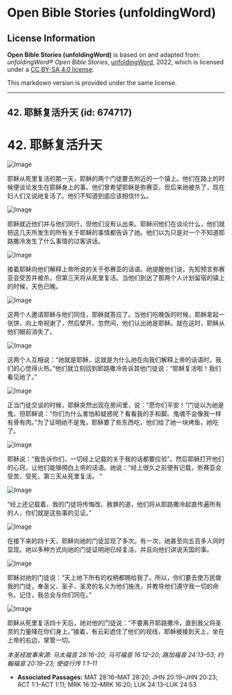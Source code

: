 # Open Bible Stories (unfoldingWord)

## License Information

**Open Bible Stories (unfoldingWord)** is based on and adapted from: _unfoldingWord® Open Bible Stories_, [unfoldingWord](https://unfoldingword.org/utw), 2022, which is licensed under a [CC BY-SA 4.0 license](https://creativecommons.org/licenses/by-sa/4.0/legalcode.en).

This markdown version is provided under the same license.



--------------------------------

## 42. 耶稣复活升天 (id: 674717)

42\. 耶稣复活升天
===========

![Image](https://cdn.door43.org/obs/jpg/360px/obs-en-42-01.jpg?direct&)

耶稣从死里复活的那一天，耶稣的两个门徒要去附近的一个镇上。他们在路上的时候便谈论发生在耶稣身上的事。他们曾希望耶稣是弥赛亚，但后来祂被杀了，现在妇人们又说祂复活了。他们不知道到底应该相信什么。

![Image](https://cdn.door43.org/obs/jpg/360px/obs-en-42-02.jpg?direct&)

耶稣就近他们并与他们同行，但他们没有认出来。耶稣问他们在谈论什么，他们就把这几天所发生的所有关于耶稣的事情都告诉了祂。他们以为只是对一个不知道耶路撒冷发生了什么事情的过客讲话。

![Image](https://cdn.door43.org/obs/jpg/360px/obs-en-42-03.jpg?direct&)

接着耶稣向他们解释上帝所说的关于弥赛亚的话语。祂提醒他们说，先知预言弥赛亚会受苦并被杀，但第三天将从死里复活。当他们到达了那两个人计划留宿的镇上的时候，天色已晚。

![Image](https://cdn.door43.org/obs/jpg/360px/obs-en-42-04.jpg?direct&)

这两个人邀请耶稣与他们同住，耶稣就答应了。当他们吃晚饭的时候，耶稣拿起一张饼，向上帝祝谢了，然后擘开。忽然间，他们认出祂是耶稣。就在这时，耶稣从他们眼前消失了。

![Image](https://cdn.door43.org/obs/jpg/360px/obs-en-42-05.jpg?direct&)

这两个人互相说：“祂就是耶稣，这就是为什么祂在向我们解释上帝的话语时，我们的心觉得火热。”他们就立刻回到耶路撒冷告诉其他门徒说：“耶稣复活啦！我们看见祂了。”

![Image](https://cdn.door43.org/obs/jpg/360px/obs-en-42-06.jpg?direct&)

正当门徒交谈的时候，耶稣突然出现在房间里，说：“愿你们平安！”门徒以为祂是鬼，但耶稣说：“你们为什么害怕和疑惑呢？看看我的手和脚。鬼魂不会像我一样有骨有肉。”为了证明祂不是鬼，耶稣要了些东西吃，他们给了祂一块烤鱼，祂吃了。

![Image](https://cdn.door43.org/obs/jpg/360px/obs-en-42-07.jpg?direct&)

耶稣说：“我告诉你们，一切经上记载的关于我的话都要应验”。然后耶稣打开他们的心窍，让他们能够明白上帝的话语。祂说：“经上很久之前便有记载，弥赛亚会受苦，受死，第三天从死里复活。 ”

![Image](https://cdn.door43.org/obs/jpg/360px/obs-en-42-08.jpg?direct&)

“经上还记载着，我的门徒将传悔改、赦罪的道，他们将从耶路撒冷起直传遍所有的人，你们就是这些事的见证。”

![Image](https://cdn.door43.org/obs/jpg/360px/obs-en-42-09.jpg?direct&)

在接下来的四十天，耶稣向祂的门徒显现了多次。有一次，祂甚至向五百多人同时显现。祂以多种方式向祂的门徒证明祂已经复活，并且向他们讲说天国的事。

![Image](https://cdn.door43.org/obs/jpg/360px/obs-en-42-10.jpg?direct&)

耶稣对祂的门徒说：“天上地下所有的权柄都赐给我了。所以，你们要去使万民做我的门徒，奉圣父、圣子、圣灵的名义为他们施洗，并教导他们遵守我一切的命令。记住，我总会与你们同在。”

![Image](https://cdn.door43.org/obs/jpg/360px/obs-en-42-11.jpg?direct&)

耶稣从死里复活四十天后，祂对他的门徒说：“不要离开耶路撒冷，直到我父将圣灵的力量降在你们身上。”接着，有云彩遮住了他们的视线，耶稣被接到天上，坐在上帝的右边，掌管一切。

*本圣经故事来源: 马太福音 28:16–20; 马可福音 16:12–20; 路加福音 24:13–53; 约翰福音 20:19–23; 使徒行传 1:1–11*

* **Associated Passages:** MAT 28:16–MAT 28:20; JHN 20:19–JHN 20:23; ACT 1:1–ACT 1:11; MRK 16:12–MRK 16:20; LUK 24:13–LUK 24:53

